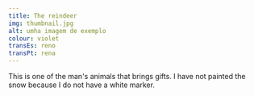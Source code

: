 ```yaml
---
title: The reindeer
img: thumbnail.jpg
alt: umha imagem de exemplo
colour: violet
transEs: reno
transPt: rena
---
```


This is one of the man's animals that brings gifts. I have not painted the snow because I do not have a white marker.